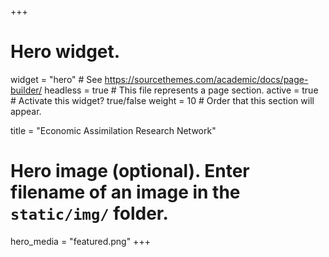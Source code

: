 +++
# Hero widget.
widget = "hero"  # See https://sourcethemes.com/academic/docs/page-builder/
headless = true  # This file represents a page section.
active = true  # Activate this widget? true/false
weight = 10  # Order that this section will appear.

title = "Economic Assimilation Research Network"

# Hero image (optional). Enter filename of an image in the `static/img/` folder.
hero_media = "featured.png"
+++
